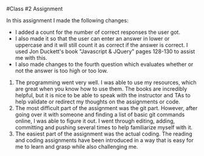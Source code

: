 #Class #2 Assignment

In this assignment I made the following changes:
- I added a count for the number of correct responses the user got.
- I also made it so that the user can enter an answer in lower or uppercase and it will still count it as correct if the answer is correct. I used Jon Duckett's book "Javascript & JQuery" pages 128-130 to assist me with this.
- I also made changes to the fourth question which evaluates whether or not the answer is too high or too low.

1. The programming went very well. I was able to use my resources, which are great when you know how to use them. The books are incredibly helpful, but it is nice to be able to speak with the instructor and TAs to help validate or redirect my thoughts on the assignments or code.
2. The most difficult part of the assignment was the git part. However, after going over it with someone and finding a list of basic git commands online, I was able to figure it out. I went through editing, adding, committing and pushing several times to help familiarize myself with it.
3. The easiest part of the assignment was the actual coding. The reading and coding assignments have been introduced in a way that is easy for me to learn and grasp while also challenging me.
